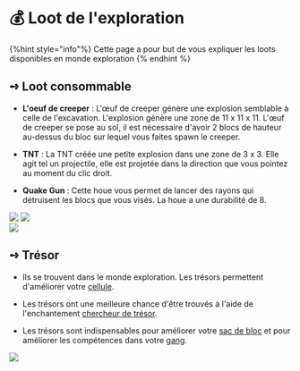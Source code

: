 # 💰 Loot de l'exploration

{%hint style="info"%}
Cette page a pour but de vous expliquer les loots disponibles en monde exploration
{% endhint %}

## **➺** Loot consommable

* **L'oeuf de creeper** : L'œuf de creeper génère une explosion semblable à celle de l'excavation. L'explosion génère une zone de 11 x 11 x 11. L'œuf de creeper se pose au sol, il est nécessaire d'avoir 2 blocs de hauteur au-dessus du bloc sur lequel vous faites spawn le creeper.

*  **TNT** : La TNT créée une petite explosion dans une zone de 3 x 3. Elle agit tel un projectile, elle est projetée dans la direction que vous pointez au moment du clic droit.

*  **Quake Gun** : Cette houe vous permet de lancer des rayons qui détruisent les blocs que vous visés. La houe a une durabilité de 8.

![](../ressources/exploration/creeper.png)   ![](../ressources/exploration/tnt.png)  
![](../ressources/exploration/Quakegun.png)

## **➺** Trésor

* Ils se trouvent dans le monde exploration. Les trésors permettent d'améliorer votre [cellule](jeux/prison/cellule.md).

* Les trésors ont une meilleure chance d'être trouvés à l'aide de l'enchantement [chercheur de trésor](mo/enchantements.md).

* Les trésors sont indispensables pour améliorer votre [sac de bloc](exploration_bag.md) et pour améliorer les compétences dans votre [gang](../gangs.md).

![](../ressources/exploration/tresor.png)
